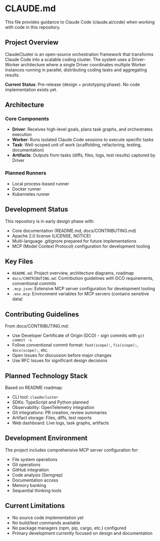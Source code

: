 # CLAUDE.md

This file provides guidance to Claude Code (claude.ai/code) when working with code in this repository.

## Project Overview

ClaudeCluster is an open-source orchestration framework that transforms Claude Code into a scalable coding cluster. The system uses a Driver-Worker architecture where a single Driver coordinates multiple Worker instances running in parallel, distributing coding tasks and aggregating results.

**Current Status**: Pre-release (design + prototyping phase). No code implementation exists yet.

## Architecture

### Core Components
- **Driver**: Receives high-level goals, plans task graphs, and orchestrates execution
- **Worker**: Runs isolated Claude Code sessions to execute specific tasks  
- **Task**: Well-scoped unit of work (scaffolding, refactoring, testing, documentation)
- **Artifacts**: Outputs from tasks (diffs, files, logs, test results) captured by Driver

### Planned Runners
- Local process-based runner
- Docker runner  
- Kubernetes runner

## Development Status

This repository is in early design phase with:
- Core documentation (README.md, docs/CONTRIBUTING.md)
- Apache 2.0 license (LICENSE, NOTICE)
- Multi-language .gitignore prepared for future implementations
- MCP (Model Context Protocol) configuration for development tooling

## Key Files

- `README.md`: Project overview, architecture diagrams, roadmap
- `docs/CONTRIBUTING.md`: Contribution guidelines with DCO requirements, conventional commits
- `.mcp.json`: Extensive MCP server configuration for development tooling
- `.env.mcp`: Environment variables for MCP servers (contains sensitive data)

## Contributing Guidelines

From docs/CONTRIBUTING.md:
- Use Developer Certificate of Origin (DCO) - sign commits with `git commit -s`
- Follow conventional commit format: `feat(scope):`, `fix(scope):`, `docs(scope):`, etc.
- Open Issues for discussion before major changes
- Use RFC Issues for significant design decisions

## Planned Technology Stack

Based on README roadmap:
- CLI tool: `claudecluster`
- SDKs: TypeScript and Python planned
- Observability: OpenTelemetry integration
- Git integrations: PR creation, review summaries
- Artifact storage: Files, diffs, test reports
- Web dashboard: Live logs, task graphs, artifacts

## Development Environment

The project includes comprehensive MCP server configuration for:
- File system operations
- Git operations  
- GitHub integration
- Code analysis (Semgrep)
- Documentation access
- Memory banking
- Sequential thinking tools

## Current Limitations

- No source code implementation yet
- No build/test commands available
- No package managers (npm, pip, cargo, etc.) configured
- Primary development currently focused on design and documentation